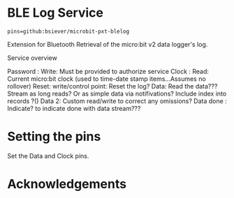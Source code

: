 # BLE Log Service

```package
pins=github:bsiever/microbit-pxt-blelog
```

Extension for Bluetooth Retrieval of the micro:bit v2 data logger's log. 

Service overview

Password : Write:  Must be provided to authorize service
Clock : Read:  Current micro:bit clock (used to time-date stamp items...Assumes no rollover)
Reset: write/control point:  Reset the log?
Data:  Read the data??? Stream as long reads? Or as simple data via notifivations?  Include index into records ?()
Data 2:  Custom read/write to correct any omissions?
Data done : Indicate?  to indicate done with data stream???






# Setting the pins

<!-- ```sig
pins.setI2CPins(sda : DigitalPin,  scl : DigitalPin) : void
``` -->

Set the Data and Clock pins.

# Acknowledgements 

<script src="https://makecode.com/gh-pages-embed.js"></script>
<script>makeCodeRender("{{ site.makecode.home_url }}", "{{ site.github.owner_name }}/{{ site.github.repository_name }}");</script>
